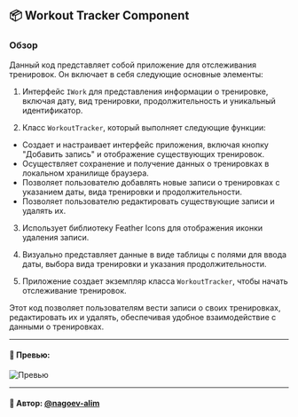 ## 📦 Workout Tracker Component

### Обзор

Данный код представляет собой приложение для отслеживания тренировок. Он включает в себя следующие основные элементы:

1. Интерфейс `IWork` для представления информации о тренировке, включая дату, вид тренировки, продолжительность и уникальный идентификатор.

2. Класс `WorkoutTracker`, который выполняет следующие функции:
  - Создает и настраивает интерфейс приложения, включая кнопку "Добавить запись" и отображение существующих тренировок.
  - Осуществляет сохранение и получение данных о тренировках в локальном хранилище браузера.
  - Позволяет пользователю добавлять новые записи о тренировках с указанием даты, вида тренировки и продолжительности.
  - Позволяет пользователю редактировать существующие записи и удалять их.

3. Использует библиотеку Feather Icons для отображения иконки удаления записи.

4. Визуально представляет данные в виде таблицы с полями для ввода даты, выбора вида тренировки и указания продолжительности.

5. Приложение создает экземпляр класса `WorkoutTracker`, чтобы начать отслеживание тренировок.

Этот код позволяет пользователям вести записи о своих тренировках, редактировать их и удалять, обеспечивая удобное взаимодействие с данными о тренировках.

---

#### 🌄 Превью:

![Превью](https://lh3.googleusercontent.com/drive-viewer/AITFw-z5OKe3AqndjyjFDX-rLMXlmXyYJFVkA9FqhKtneSblqYQCYEsA9ovLbzzqk9NZWE1kE3_Q2damfdJTF79IfJo8bEkgJA=s1600)


-----

#### 🙌 Автор: [@nagoev-alim](https://github.com/nagoev-alim)

